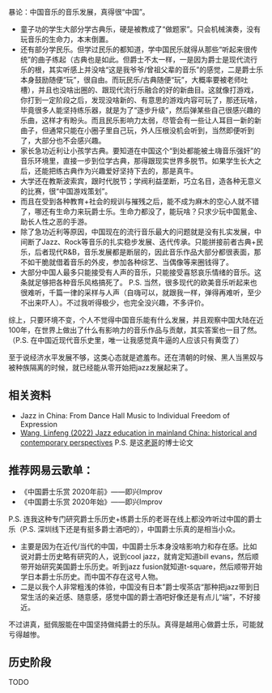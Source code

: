 暴论：中国音乐的音乐发展，真得很“中国”。
* 童子功的学生大部分学古典乐，硬是被教成了“做题家”。只会机械演奏，没有玩音乐的生命力，本末倒置。
* 还有部分学民乐。但学过民乐的都知道，学中国民乐就得从那些“听起来很传统”的曲子练起（古典也是如此。但爵士不太一样，一是因为爵士是现代流行乐的根，其实听感上并没啥“这是我爷爷/曾祖父辈的音乐”的感觉，二是爵士乐本身鼓励随便“玩”，很自由。而玩民乐/古典随便“玩”，大概率要被老师吐槽），并且也没啥出圈的、跟现代流行乐融合的好的新曲目。这就像打游戏，你打到一定阶段之后，发现没啥新的、有意思的游戏内容可玩了，那还玩啥，毕竟很多人能坚持练乐器，就是为了“逐步升级”，然后弹某些自己很感兴趣的乐曲，这样才有盼头。而且民乐影响力太弱，尽管会有一些让人耳目一新的新曲子，但通常只能在小圈子里自己玩，外人压根没机会听到，当然即便听到了，大部分也不会感兴趣。
* 家长急功近利让小孩学古典。要知道在中国这个“到处都能被土嗨音乐强奸”的音乐环境里，直接一步到位学古典，那得跟现实世界多脱节。如果学生长大之后，还能把练古典作为兴趣爱好坚持下去的，那是真牛。
* 大学还在教斯波索宾，跟时代脱节；学阀利益垄断，巧立名目，造各种无意义的比赛，很“中国游戏策划”。
* 而且在受到各种教育+社会的规训与摧残之后，能不成为麻木的空心人就不错了，哪还有生命力来玩爵士乐。生命力都没了，能玩啥？只求少玩中国氪金、助长人性之恶的手游。
* 除了急功近利等原因，中国现在的流行音乐最大的问题就是没有扎实发展，中间断了Jazz、Rock等音乐的扎实稳步发展、迭代传承。只能拼接前者古典+民乐，后者现代R&B，音乐发展都是断层的，因此音乐作品大部分都很表面，那不如干脆就借着音乐的外皮，参加各种综艺、当偶像等来圈钱得了。
* 大部分中国人最多只能接受有人声的音乐，只能接受喜怒哀乐情绪的音乐。这条就足够把各种音乐风格搞死了。
  P.S. 当然，很多现代的欧美音乐听起来也很难听，千篇一律的采样与人声（自嗨可以，就跟我一样，弹得再难听，至少不出来吓人）。不过我听得极少，也完全没兴趣，不多评价。

综上，只要环境不变，个人不觉得中国音乐能有什么发展，并且观察中国大陆在近100年，在世界上做出了什么有影响力的音乐作品与贡献，其实答案也一目了然。（P.S. 在中国近现代音乐史里，唯一让我感觉真牛逼的人应该只有黄霑了）

至于说经济水平发展不够，这类心态就是遮羞布。还在清朝的时候、黑人当黑奴与被种族隔离的时候，就已经能从零开始把jazz发展起来了。

## 相关资料

* Jazz in China: From Dance Hall Music to Individual Freedom of Expression
* [Wang, Linfeng (2022) Jazz education in mainland China: historical and contemporary perspectives](https://theses.gla.ac.uk/83211/2/2022WangLinfengPhD.pdf)
  P.S. 是这[老哥](https://baike.baidu.com/item/%E7%8E%8B%E7%92%98%E6%9E%AB/1692003?fr=ge_ala)的博士论文

## 推荐网易云歌单：

* 《中国爵士乐赏 2020年前》——即兴Improv
* 《中国爵士乐赏 2020年始》——即兴Improv

P.S. 连我这种专门研究爵士乐历史+练爵士乐的老哥在线上都没咋听过中国的爵士乐（P.S. 深圳线下还是有挺多爵士酒吧的），中国爵士乐真的是相当小众。
* 主要是因为在近代/当代的中国，中国爵士乐本身没啥影响力和存在感。比如说对爵士历史略有研究的人，说到cool jazz，就肯定知道bill evans，然后顺带开始研究美国爵士乐历史。听到jazz fusion就知道t-square，然后顺带开始学日本爵士乐历史。而中国不存在这号人物。
* 二是以我个人非常粗浅的体验，中国没有日本”爵士喫茶店“那种把jazz带到日常生活的亲近感、随意感，感觉中国的爵士酒吧好像还是有点儿“端”，不好接近。

不过讲真，挺佩服能在中国坚持做纯爵士的乐队。真得是越用心做爵士乐，可能就亏得越惨。

## 历史阶段

TODO